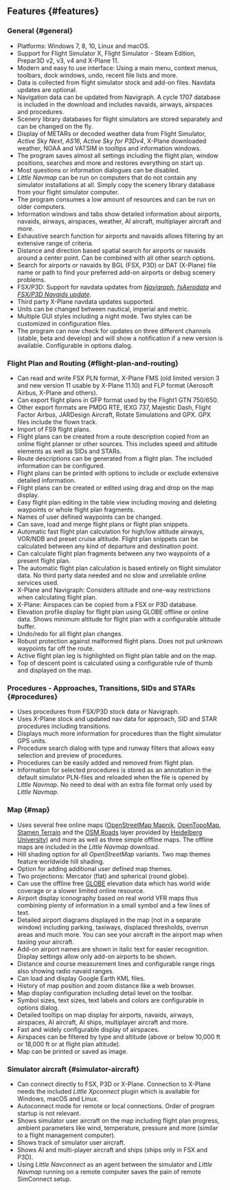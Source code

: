 ## Features {#features}

### General {#general}

* Platforms: Windows 7, 8, 10, Linux and macOS.
* Support for Flight Simulator X, Flight Simulator - Steam Edition, Prepar3D v2, v3, v4 and X-Plane 11.
* Modern and easy to use interface: Using a main menu, context menus, toolbars, dock windows, undo, recent file lists and more.
* Data is collected from flight simulator stock and add-on files. Navdata updates are optional.
* Navigation data can be updated from Navigraph. A cycle 1707 database is included in the download and includes navaids, airways, airspaces and procedures.
* Scenery library databases for flight simulators are stored separately and can be changed on the fly.
* Display of METARs or decoded weather data from Flight Simulator, _Active Sky Next_, _AS16_, _Active Sky for P3Dv4_, X-Plane downloaded weather, NOAA and VATSIM in tooltips and information windows.
* The program saves almost all settings including the flight plan, window positions, searches and more and restores everything on start up.
* Most questions or information dialogues can be disabled.
* _Little Navmap_ can be run on computers that do not contain any simulator installations at all. Simply copy the scenery library database from your flight simulator computer.
* The program consumes a low amount of resources and can be run on older computers.
* Information windows and tabs show detailed information about airports, navaids, airways, airspaces, weather, AI aircraft, multiplayer aircraft and more.
* Exhaustive search function for airports and navaids allows filtering by an extensive range of criteria.
* Distance and direction based spatial search for airports or navaids around a center point. Can be combined with all other search options.
* Search for airports or navaids by BGL \(FSX, P3D\) or DAT \(X-Plane\) file name or path to find your preferred add-on airports or debug scenery problems.
* FSX/P3D: Support for navdata updates from [_Navigraph_](http://www.navigraph.com), [_fsAerodata_](https://www.fsaerodata.com) and [_FSX/P3D Navaids update_](http://www.aero.sors.fr/navaids3.html).
* Third party X-Plane navdata updates supported.
* Units can be changed between nautical, imperial and metric.
* Multiple GUI styles including a night mode. Two styles can be customized in configuration files.
* The program can now check for updates on three different channels \(stable, beta and develop\) and will show a notification if a new version is available. Configurable in options dialog.

### Flight Plan and Routing {#flight-plan-and-routing}

* Can read and write FSX PLN format, X-Plane FMS \(old limited version 3 and new version 11 usable by X-Plane 11.10\) and FLP format \(Aerosoft Airbus, X-Plane and others\).
* Can export flight plans in GFP format used by the Flight1 GTN 750/650.
* Other export formats are PMDG RTE, IEXG 737, Majestic Dash, Flight Factor Airbus, JARDesign Aircraft, Rotate Simulations and GPX. GPX files include the flown track.
* Import of FS9 flight plans.
* Flight plans can be created from a route description copied from an online flight planner or other sources. This includes speed and altitude elements as well as SIDs and STARs.
* Route descriptions can be generated from a flight plan. The included information can be configured.
* Flight plans can be printed with options to include or exclude extensive detailed information.
* Flight plans can be created or edited using drag and drop on the map display.
* Easy flight plan editing in the table view including moving and deleting waypoints or whole flight plan fragments.
* Names of user defined waypoints can be changed.
* Can save, load and merge flight plans or flight plan snippets.
* Automatic fast flight plan calculation for high/low altitude airways, VOR/NDB and preset cruise altitude. Flight plan snippets can be calculated between any kind of departure and destination point.
* Can calculate flight plan fragments between any two waypoints of a present flight plan.
* The automatic flight plan calculation is based entirely on flight simulator data. No third party data needed and no slow and unreliable online services used.
* X-Plane and Navigraph: Considers altitude and one-way restrictions when calculating flight plan.
* X-Plane: Airspaces can be copied from a FSX or P3D database.
* Elevation profile display for flight plan using GLOBE offline or online data. Shows minimum altitude for flight plan with a configurable altitude buffer.
* Undo/redo for all flight plan changes.
* Robust protection against malformed flight plans. Does not put unknown waypoints far off the route.
* Active flight plan leg is highlighted on flight plan table and on the map.
* Top of descent point is calculated using a configurable rule of thumb and displayed on the map.

### Procedures - Approaches, Transitions, SIDs and STARs {#procedures}

* Uses procedures from FSX/P3D stock data or Navigraph.
* Uses X-Plane stock and updated nav data for approach, SID and STAR procedures including transitions.
* Displays much more information for procedures than the flight simulator GPS units.
* Procedure search dialog with type and runway filters that allows easy selection and preview of procedures.
* Procedures can be easily added and removed from flight plan.
* Information for selected procedures is stored as an annotation in the default simulator PLN-files and reloaded when the file is opened by _Little Navmap_. No need to deal with an extra file format only used by _Little Navmap_.

### Map {#map}

* Uses several free online maps \([OpenStreetMap Mapnik](http://www.openstreetmap.org), [OpenTopoMap](http://www.opentopomap.org), [Stamen Terrain](http://maps.stamen.com) and the [OSM Roads](http://korona.geog.uni-heidelberg.de) layer provided by [Heidelberg University](http://giscience.uni-hd.de/)\) and more as well as three simple offline maps. The offline maps are included in the _Little Navmap_ download.
* Hill shading option for all _OpenStreetMap_ variants. Two map themes feature worldwide hill shading.
* Option for adding additional user defined map themes.
* Two projections: Mercator \(flat\) and spherical \(round globe\).
* Can use the offline free [GLOBE](https://ngdc.noaa.gov/mgg/topo/globe.html) elevation data which has world wide coverage or a slower limited online resource.
* Airport display iconography based on real world VFR maps thus combining plenty of information in a small symbol and a few lines of text.
* Detailed airport diagrams displayed in the map \(not in a separate window\) including parking, taxiways, displaced thresholds, overrun areas and much more. You can see your aircraft in the airport map when taxiing your aircraft.
* Add-on airport names are shown in italic text for easier recognition. Display settings allow only add-on airports to be shown.
* Distance and course measurement lines and configurable range rings also showing radio navaid ranges.
* Can load and display Google Earth KML files.
* History of map position and zoom distance like a web browser.
* Map display configuration including detail level on the toolbar.
* Symbol sizes, text sizes, text labels and colors are configurable in options dialog.
* Detailed tooltips on map display for airports, navaids, airways, airspaces, AI aircraft, AI ships, multiplayer aircraft and more.
* Fast and widely configurable display of airspaces.
* Airspaces can be filtered by type and altitude \(above or below 10,000 ft or 18,000 ft or at flight plan altitude\).
* Map can be printed or saved as image.

### Simulator aircraft {#simulator-aircraft}

* Can connect directly to FSX, P3D or X-Plane. Connection to X-Plane needs the included _Little Xpconnect_ plugin which is available for Windows, macOS and Linux.
* Autoconnect mode for remote or local connections. Order of program startup is not relevant.
* Shows simulator user aircraft on the map including flight plan progress, ambient parameters like wind, temperature, pressure and more \(similar to a flight management computer\).
* Shows track of simulator user aircraft.
* Shows AI and multi-player aircraft and ships \(ships only in FSX and P3D\).
* Using _Little Navconnect_ as an agent between the simulator and _Little Navmap_ running on a remote computer saves the pain of remote SimConnect setup.


